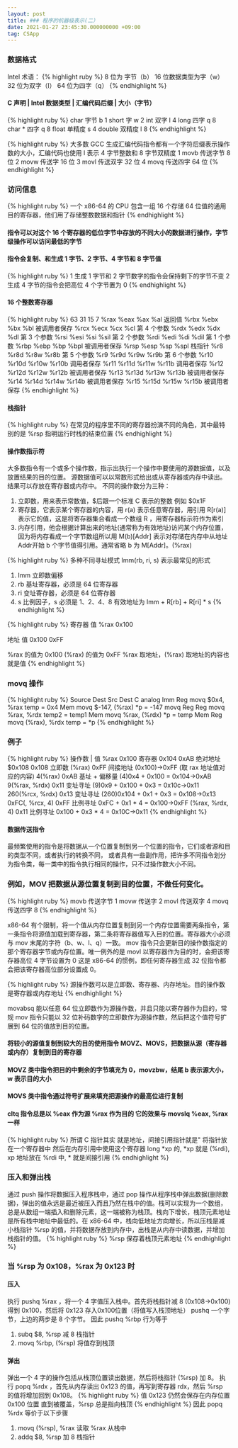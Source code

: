 ```yaml
---
layout: post
title: ### 程序的机器级表示(二）
date: 2021-01-27 23:45:30.000000000 +09:00
tag: CSApp
---
```

### 数据格式
Intel 术语：
{% highlight ruby %}
8  位为 字节（b）
16 位数据类型为字（w）
32 位为双字（l）
64 位为四字（q）
{% endhighlight %}
#### C 声明          |    Intel 数据类型     |        汇编代码后缀         |     大小（字节）
{% highlight ruby %}
char      字节                   b            1
short     字                     w            2
int       双字                   l            4
long      四字                   q            8
char *    四字                   q            8
float     单精度                 s            4
double    双精度                 l            8
{% endhighlight %}

{% highlight ruby %}
大多数 GCC 生成汇编代码指令都有一个字符后缀表示操作数的大小，汇编代码也使用 l 表示 4 字节整数和 8 字节双精度
1 movb 传送字节 8 位
2 movw 传送字 16 位
3 movl 传送双字 32 位
4 movq 传送四字 64 位
{% endhighlight %}

### 访问信息
{% highlight ruby %}
一个 x86-64 的 CPU 包含一组 16 个存储 64 位值的通用目的寄存器，他们用了存储整数数据和指针
{% endhighlight %}
#### 指令可以对这个 16 个寄存器的低位字节中存放的不同大小的数据进行操作，字节级操作可以访问最低的字节
#### 指令会复制、和生成 1 字节、2 字节、4 字节和 8 字节值
{% highlight ruby %}
1 生成 1 字节和 2 字节数字的指令会保持剩下的字节不变
2 生成 4 字节的指令会把高位 4 个字节置为 0
{% endhighlight %}

#### 16 个整数寄存器 
{% highlight ruby %}
63               31        15     7
%rax             %eax      %ax    %al      返回值
%rbx             %ebx      %bx    %bl      被调用者保存
%rcx             %ecx      %cx    %cl      第 4 个参数
%rdx             %edx      %dx    %dl      第 3 个参数
%rsi             %esi      %si    %sil     第 2 个参数
%rdi             %edi      %di    %dil     第 1 个参数
%rbp             %ebp      %bp    %bpl     被调用者保存
%rsp             %esp      %sp    %spl     栈指针
%r8              %r8d      %r8w   %r8b     第 5 个参数
%r9              %r9d      %r9w   %r9b     第 6 个参数
%r10             %r10d     %r10w  %r10b    调用者保存
%r11             %r11d     %r11w  %r11b    调用者保存
%r12             %r12d     %r12w  %r12b    被调用者保存
%r13             %r13d     %r13w  %r13b    被调用者保存
%r14             %r14d     %r14w  %r14b    被调用者保存
%r15             %r15d     %r15w  %r15b    被调用者保存
{% endhighlight %}

#### 栈指针
{% highlight ruby %}
在常见的程序里不同的寄存器扮演不同的角色，其中最特别的是 %rsp 指明运行时栈的结束位置
{% endhighlight %}

#### 操作数指示符
大多数指令有一个或多个操作数，指示出执行一个操作中要使用的源数据值，以及放置结果的目的位置。
源数据值可以以常数形式给出或从寄存器或内存中读出。结果可以存放在寄存器或内存中。
不同的操作数分为三种：
1. 立即数，用来表示常数值，$后跟一个标准 C 表示的整数 例如 $0x1F
2. 寄存器，它表示某个寄存器的内容，用 r(a) 表示任意寄存器，用引用 R[r(a)] 表示它的值，这是将寄存器集合看成一个数组 R ，用寄存器标示符作为索引
3. 内存引用，他会根据计算出来的地址(通常称为有效地址)访问某个内存位置，因为将内存看成一个字节数组所以用 M(b)[Addr] 表示对存储在内存中从地址 Addr开始 b 个字节值得引用。通常省略 b 为 M[Addr]。(%rax)

{% highlight ruby %}
多种不同寻址模式
Imm(rb, ri, s) 表示最常见的形式
1. Imm 立即数偏移
2. rb 基址寄存器，必须是 64 位寄存器
3. ri 变址寄存器，必须是 64 位寄存器
4. s 比例因子，s 必须是 1、2、4、8
有效地址为 Imm + R[rb] + R[ri] * s
{% endhighlight %}

{% highlight ruby %}
寄存器     值
%rax     0x100

地址        值
0x100     0xFF

%rax 的值为 0x100
(%rax) 的值为 0xFF
%rax 取地址，(%rax) 取地址的内容也就是值
{% endhighlight %}


### movq 操作
{% highlight ruby %}
            Source          Dest                Src    Dest              C analog
            Imm             Reg            movq $0x4, %rax               temp = 0x4
                            Mem            movq $-147, (%rax)            *p = -147
movq        Reg             Reg            movq %rax, %rdx               temp2 = temp1
                            Mem            movq %rax, (%rdx)             *p = temp
            Mem             Reg            movq (%rax), %rdx             temp = *p
{% endhighlight %}

### 例子
{% highlight ruby %}
操作数             | 值
%rax              0x100      寄存器
0x104             0xAB       绝对地址
$0x108            0x108      立即数
(%rax)            0xFF       间接地址 (0x100)->0xFF (取 rax 地址值对应的内容)
4(%rax)           0xAB       基址 + 偏移量  (4)0x4 + 0x100 = 0x104->0xAB
9(%rax, %rdx)     0x11       变址寻址 (9)0x9 + 0x100 + 0x3 = 0x10c->0x11
260(%rcx, %rdx)   0x13       变址寻址 (260)0x104 + 0x1 + 0x3 = 0x108->0x13
0xFC(, %rcx, 4)   0xFF       比例寻址 0xFC + 0x1 * 4 = 0x100->0xFF
(%rax, %rdx, 4)   0x11       比例寻址 0x100 + 0x3 * 4 = 0x10C->0x11
{% endhighlight %}

#### 数据传送指令
最频繁使用的指令是将数据从一个位置复制到另一个位置的指令，它们或者源和目的类型不同，或者执行的转换不同，
或者具有一些副作用，把许多不同指令划分为指令类，每一类中的指令执行相同的操作，只不过操作数大小不同。
### 例如，MOV 把数据从源位置复制到目的位置，不做任何变化。
{% highlight ruby %}
movb    传送字节    1
movw    传送字      2
movl    传送双字    4
movq    传送四字    8
{% endhighlight %}

x86-64 有个限制，将一个值从内存位置复制到另一个内存位置需要两条指令，第一条指令将源值加载到寄存器，第二条将寄存器值写入目的位置。寄存器大小必须与 mov 末尾的字符（b、w、l、q）一致。
mov 指令只会更新目的操作数指定的那个寄存器字节或内存位置。唯一例外的是 movl 以寄存器作为目的时，会把该寄存器高位 4 字节设置为 0 这是 x86-64 的惯例，即任何寄存器生成 32 位指令都会把该寄存器高位部分设置成 0。

{% highlight ruby %}
源操作数可以是立即数、寄存器、内存地址。目的操作数是寄存器或内存地址
{% endhighlight %}

movabsq 能以任意 64 位立即数作为源操作数，并且只能以寄存器作为目的，常规 mov 指令只能以 32 位补码数字的立即数作为源操作数，然后把这个值符号扩展到 64 位的值放到目的位置。

#### 将较小的源值复制到较大的目的使用指令 MOVZ、MOVS，把数据从源（寄存器或内存）复制到目的寄存器
#### MOVZ 类中指令把目的中剩余的字节填充为 0，movzbw，结尾 b 表示源大小，w 表示目的大小
#### MOVS 类中指令通过符号扩展来填充把源操作的最高位进行复制
#### cltq 指令总是以 %eax 作为源 %rax 作为目的 它的效果与 movslq %eax, %rax 一样

{% highlight ruby %}
所谓 C 指针其实 就是地址，间接引用指针就是" 将指针放在一个寄存器中 然后在内存引用中使用这个寄存器
long *xp 的, *xp 就是 (%rdi), xp 地址放在 %rdi 中, * 就是间接引用
{% endhighlight %}

### 压入和弹出栈
通过 push 操作将数据压入程序栈中，通过 pop 操作从程序栈中弹出数据(删除数据)，弹出的值永远是最近被压入而且乃然在栈中的值。栈可以实现为一个数组，总是从数组一端插入和删除元素，这一端被称为栈顶。栈向下增长，栈顶元素地址是所有栈中地址中最低的。在 x86-64 中，栈向低地址方向增长，所以压栈是减小栈指针 %rsp 的值，并将数据存放到内存中，出栈是从内存中读数据，并增加栈指针的值。
{% highlight ruby %}
%rsp 保存着栈顶元素地址
{% endhighlight %}

### 当 %rsp 为 0x108，%rax 为 0x123 时

#### 压入
执行 pushq %rax ，将一个 4 字值压入栈中。首先将栈指针减 8 (0x108->0x100) 得到 0x100，然后将 0x123 存入0x100位置（将值写入栈顶地址）
pushq 一个字节，上边的两步是 8 个字节。
因此 pushq %rbp 行为等于
1. subq $8, %rsp          减 8 栈指针
2. movq %rbp, (%rsp)      将值存到栈顶


#### 弹出
弹出一个 4 字的操作包括从栈顶位置读出数据，然后将栈指针 (%rsp) 加 8。
执行 popq %rdx ，首先从内存读出 0x123 的值，再写到寄存器 rdx，然后 %rsp 的值将增加回到 0x108。
{% highlight ruby %}
值 0x123 仍然会保存在内存位置 0x100 位置 直到被覆盖，%rsp 总是指向栈顶
{% endhighlight %}
因此 popq %rdx 等价于以下步骤
1. movq (%rsp), %rax    读取 %rax 从栈中
2. addq $8, %rsp        加 8 栈指针






























